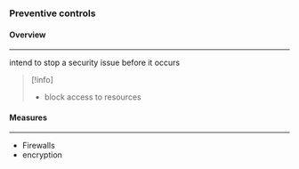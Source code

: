 ### **Preventive controls**

#### Overview 
---
intend to stop a security issue before it occurs
>[!info]
>- block access to resources
#### Measures
---
- Firewalls 
- encryption

